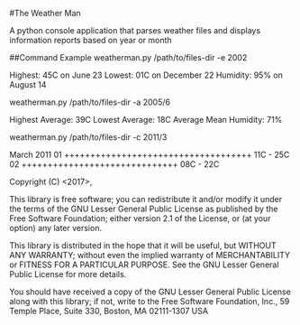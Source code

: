 #The Weather Man

A python console application that parses weather files and displays information reports based on year or month

##Command Example
weatherman.py /path/to/files-dir -e 2002

Highest: 45C on June 23
Lowest: 01C on December 22
Humidity: 95% on August 14

weatherman.py /path/to/files-dir -a 2005/6

Highest Average: 39C
Lowest Average: 18C
Average Mean Humidity: 71%

weatherman.py /path/to/files-dir -c 2011/3

March 2011
01 ++++++++++++++++++++++++++++++++++++ 11C - 25C
02 ++++++++++++++++++++++++++++++ 08C - 22C

Copyright (C) <2017>, <Lareb Syed>

This library is free software; you can redistribute it and/or modify it under the terms of the GNU Lesser General Public License as published by the Free Software Foundation; either version 2.1 of the License, or (at your option) any later version.

This library is distributed in the hope that it will be useful, but WITHOUT ANY WARRANTY; without even the implied warranty of MERCHANTABILITY or FITNESS FOR A PARTICULAR PURPOSE. See the GNU Lesser General Public License for more details.

You should have received a copy of the GNU Lesser General Public License along with this library; if not, write to the Free Software Foundation, Inc., 59 Temple Place, Suite 330, Boston, MA 02111-1307 USA